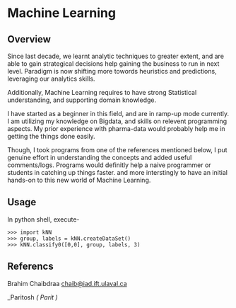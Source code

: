# Machine Learning

## Overview
Since last decade, we learnt analytic techniques to greater extent, and are able to gain strategical decisions help gaining the business to run in next level. Paradigm is now shifting more towords heuristics and predictions, leveraging our analytics skills.

Additionally, Machine Learning requires to have strong Statistical understanding, and supporting domain knowledge.

I have started as a beginner in this field, and are in ramp-up mode currently. I am utilizing my knowledge on Bigdata, and skills on relevent programming aspects. My prior experience with pharma-data would probably help me in getting the things done easily. 

Though, I took programs from one of the references mentioned below, I put genuine effort in understanding the concepts and added useful comments/logs. Programs would definitly help a naive programmer or students in catching up things faster. and more interstingly to have an initial hands-on to this new world of Machine Learning.

## Usage

In python shell, execute-

    >>> import kNN
    >>> group, labels = kNN.createDataSet()
    >>> kNN.classify0([0,0], group, labels, 3)

## Referencs

Brahim Chaibdraa 
<chaib@iad.ift.ulaval.ca>

_Paritosh *( Parit )*

